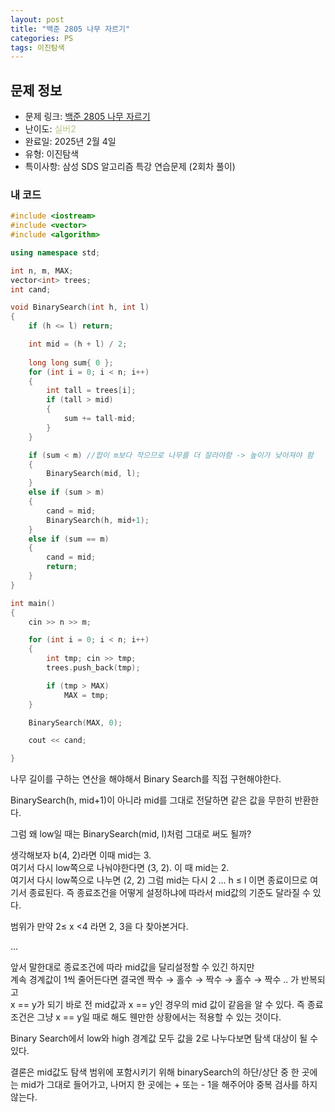 ```yaml
---
layout: post
title: "백준 2805 나무 자르기"
categories: PS
tags: 이진탐색
---
```


## 문제 정보
- 문제 링크: [백준 2805 나무 자르기](https://www.acmicpc.net/problem/2805)
- 난이도: <span style="color:#B5C78A">실버2</span>
- 완료일: 2025년 2월 4일
- 유형: 이진탐색
- 특이사항: 삼성 SDS 알고리즘 특강 연습문제 (2회차 풀이)

### 내 코드

```C++
#include <iostream>
#include <vector>
#include <algorithm>

using namespace std;

int n, m, MAX;
vector<int> trees;
int cand;

void BinarySearch(int h, int l)
{
	if (h <= l) return;

	int mid = (h + l) / 2;
	
	long long sum{ 0 };
	for (int i = 0; i < n; i++)
	{
		int tall = trees[i];
		if (tall > mid)
		{
			sum += tall-mid;
		}
	}

	if (sum < m) //합이 m보다 작으므로 나무를 더 잘라야함 -> 높이가 낮아져야 함 
	{
		BinarySearch(mid, l);
	}
	else if (sum > m)
	{
		cand = mid;
		BinarySearch(h, mid+1);
	}
	else if (sum == m)
	{
		cand = mid;
		return;
	}
}

int main()
{
	cin >> n >> m;

	for (int i = 0; i < n; i++)
	{
		int tmp; cin >> tmp;
		trees.push_back(tmp);

		if (tmp > MAX)
			MAX = tmp;
	}

	BinarySearch(MAX, 0);

	cout << cand;

}
```

나무 길이를 구하는 연산을 해야해서 Binary Search를 직접 구현해야한다.

BinarySearch(h, mid+1)이 아니라 mid를 그대로 전달하면 같은 값을 무한히 반환한다.

그럼 왜 low일 때는 BinarySearch(mid, l)처럼 그대로 써도 될까?

생각해보자 b(4, 2)라면 이때 mid는 3.   
여기서 다시 low쪽으로 나눠야한다면 (3, 2). 이 때 mid는 2.  
여기서 다시 low쪽으로 나누면 (2, 2) 그럼 mid는 다시 2 … h ≤ l 이면 종료이므로 여기서 종료된다. 즉 종료조건을 어떻게 설정하냐에 따라서 mid값의 기준도 달라질 수 있다.  

범위가 만약 2≤ x <4 라면 2, 3을 다 찾아본거다.

…

앞서 말한대로 종료조건에 따라 mid값을 달리설정할 수 있긴 하지만   
계속 경계값이 1씩 줄어든다면 결국엔 짝수 → 홀수 → 짝수 → 홀수 → 짝수 .. 가 반복되고  
x == y가 되기 바로 전 mid값과 x == y인 경우의 mid 값이 같음을 알 수 있다. 즉 종료 조건은 그냥 x == y일 때로 해도 웬만한 상황에서는 적용할 수 있는 것이다.  

Binary Search에서 low와 high 경계값 모두 값을 2로 나누다보면 탐색 대상이 될 수 있다.

결론은 mid값도 탐색 범위에 포함시키기 위해 binarySearch의 하단/상단 중 한 곳에는 mid가 그대로 들어가고, 나머지 한 곳에는 + 또는 - 1을 해주어야 중복 검사를 하지 않는다.
